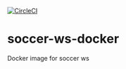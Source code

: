 [![CircleCI](https://dl.circleci.com/status-badge/img/gh/tdedobbeleer/soccer-angular/tree/master.svg?style=shield)](https://dl.circleci.com/status-badge/redirect/gh/tdedobbeleer/soccer-angular/tree/master)

# soccer-ws-docker
Docker image for soccer ws
